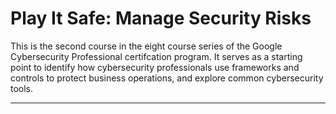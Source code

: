 # Play It Safe: Manage Security Risks

This is the second course in the eight course series of the Google Cybersecurity Professional certifcation program. It serves as a starting point to identify how cybersecurity professionals use frameworks and controls to protect business operations, and explore common cybersecurity tools.

---------

